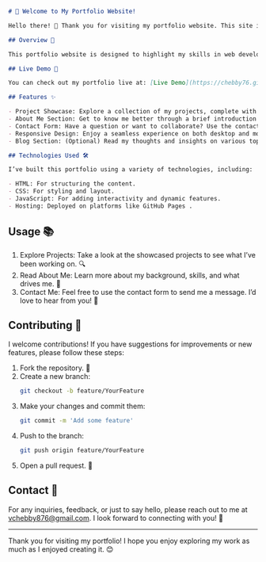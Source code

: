 
```markdown
# 🌟 Welcome to My Portfolio Website!

Hello there! 👋 Thank you for visiting my portfolio website. This site is a reflection of my journey as a developer, showcasing my projects, skills, and experiences. I’m excited to share my work with you!

## Overview 📖

This portfolio website is designed to highlight my skills in web development, featuring a clean and responsive design that looks great on any device. Whether you're a potential employer, client, or just curious, I hope you find what you're looking for!

## Live Demo 🚀

You can check out my portfolio live at: [Live Demo](https://chebby76.github.io/-my-portfolio-website/)

## Features ✨

- Project Showcase: Explore a collection of my projects, complete with descriptions and links to live demos. 🛠️
- About Me Section: Get to know me better through a brief introduction about my background and skills. 👤
- Contact Form: Have a question or want to collaborate? Use the contact form to reach out! 📧
- Responsive Design: Enjoy a seamless experience on both desktop and mobile devices. 📱💻
- Blog Section: (Optional) Read my thoughts and insights on various topics in the blog section. 📝

## Technologies Used 🛠️

I’ve built this portfolio using a variety of technologies, including:

- HTML: For structuring the content.
- CSS: For styling and layout.
- JavaScript: For adding interactivity and dynamic features.
- Hosting: Deployed on platforms like GitHub Pages .
  ```


## Usage 📚

1. Explore Projects: Take a look at the showcased projects to see what I’ve been working on. 🔍
2. Read About Me: Learn more about my background, skills, and what drives me. 📖
3. Contact Me: Feel free to use the contact form to send me a message. I’d love to hear from you! 💬

## Contributing 🤝

I welcome contributions! If you have suggestions for improvements or new features, please follow these steps:

1. Fork the repository. 🍴
2. Create a new branch:
   ```bash
   git checkout -b feature/YourFeature
   ```
3. Make your changes and commit them:
   ```bash
   git commit -m 'Add some feature'
   ```
4. Push to the branch:
   ```bash
   git push origin feature/YourFeature
   ```
5. Open a pull request. 🔗


## Contact 📧

For any inquiries, feedback, or just to say hello, please reach out to me at [vchebby876@gmail.com](mailto:vchebby876@gmail.com). I look forward to connecting with you! 💖

---

Thank you for visiting my portfolio! I hope you enjoy exploring my work as much as I enjoyed creating it. 😊
```

 
